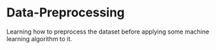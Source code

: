 # Data-Preprocessing
Learning how to preprocess the dataset before applying some machine learning algorithm to it.
